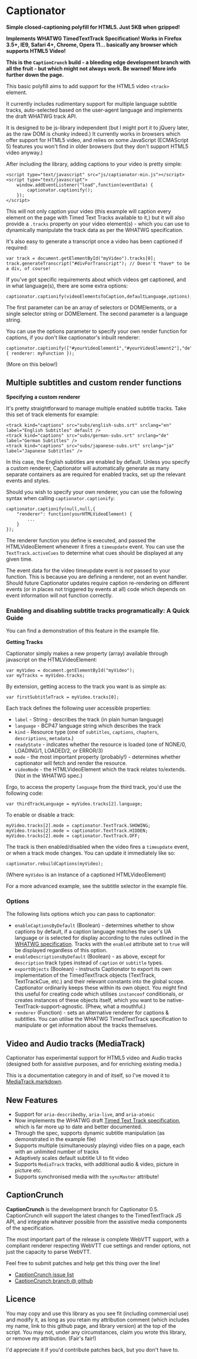 Captionator
===========

**Simple closed-captioning polyfill for HTML5. Just 5KB when gzipped!**

**Implements WHATWG TimedTextTrack Specification! Works in Firefox 3.5+, IE9, Safari 4+, Chrome, Opera 11... basically any browser which supports HTML5 Video!**

**This is the `CaptionCrunch` build - a bleeding edge development branch with all the fruit - but which might not always work. Be warned! More info further down the page.**

This basic polyfill aims to add support for the HTML5 video `<track>` element.

It currently includes rudimentary support for multiple language subtitle tracks,
auto-selected based on the user-agent language and implements the draft WHATWG
track API.

It is designed to be js-library independent (but I might port it to jQuery later,
as the raw DOM is chunky indeed.) It currently works in browsers which offer support
for HTML5 video, and relies on some JavaScript (ECMAScript 5) features you won't
find in older browsers (but they don't support HTML5 video anyway.)
  
After including the library, adding captions to your video is pretty simple:

	<script type="text/javascript" src="js/captionator-min.js"></script>
	<script type="text/javascript">
		window.addEventListener("load",function(eventData) {
			captionator.captionify();
		});
	</script>

This will not only caption your video (this example will caption every element on 
the page with Timed Text Tracks available to it,) but it will also provide a `.tracks`
property on your video element(s) - which you can use to dynamically manipulate the track
data as per the WHATWG specification.

It's also easy to generate a transcript once a video has been captioned if required:
	
	var track = document.getElementById("myVideo").tracks[0];
	track.generateTranscript("#divForTranscript"); // Doesn't *have* to be a div, of course!

If you've got specific requirements about which videos get captioned, and in what
language(s), there are some extra options:

	captionator.captionify(videoElementsToCaption,defaultLanguage,options);

The first parameter can be an array of selectors or DOMElements, or a single selector
string or DOMElement. The second parameter is a language string.

You can use the options parameter to specify your own render function for captions, if you
don't like captionator's inbuilt renderer:

	captionator.captionify(["#yourVideoElement1","#yourVideoElement2"],"de",{ renderer: myFunction });
	
(More on this below!)

Multiple subtitles and custom render functions
---------------------------------

**Specifying a custom renderer**

It's pretty straightforward to manage multiple enabled subtitle tracks. Take this set of track elements
for example:

	<track kind="captions" src="subs/english-subs.srt" srclang="en" label="English Subtitles" default />
	<track kind="captions" src="subs/german-subs.srt" srclang="de" label="German Subtitles" />
	<track kind="captions" src="subs/japanese-subs.srt" srclang="ja" label="Japanese Subtitles" />

In this case, the English subtitles are enabled by default. Unless you specify a custom renderer,
Captionator will automatically generate as many separate containers as are required for enabled tracks, set up
the relevant events and styles.

Should you wish to specify your own renderer, you can use the following syntax when calling `captionator.captionify`:

	captionator.captionify(null,null,{
		"renderer": function(yourHTMLVideoElement) {
			...
		}
	});

The renderer function you define is executed, and passed the HTMLVideoElement whenever it fires a
`timeupdate` event. You can use the `TextTrack.activeCues` to determine what cues should be displayed at any given time.

The event data for the video timeupdate event is *not* passed to your function. This is because you are defining
a renderer, not an event handler. Should future Captionator updates require caption re-rendering on different events
(or in places not triggered by events at all) code which depends on event information will not function correctly.

### Enabling and disabling subtitle tracks programatically: A Quick Guide ###

You can find a demonstration of this feature in the example file.

**Getting Tracks**

Captionator simply makes a new property (array) available through javascript on the HTMLVideoElement:

	var myVideo = document.getElementById("myVideo");
	var myTracks = myVideo.tracks;
	
By extension, getting access to the track you want is as simple as:

	var firstSubtitleTrack = myVideo.tracks[0];
	
Each track defines the following user accessible properties:

* `label` - String - describes the track (in plain human language)
* `language` - BCP47 language string which describes the track
* `kind` - Resource type (one of `subtitles`, `captions`, `chapters`, `descriptions`, `metadata`.)
* `readyState` - indicates whether the resource is loaded (one of NONE/0, LOADING/1, LOADED/2, or ERROR/3)
* `mode` - the most important property (probably!) - determines whether captionator will fetch and render the resource.
* `videoNode` - the HTMLVideoElement which the track relates to/extends. (Not in the WHATWG spec.)

Ergo, to access the property `language` from the third track, you'd use the following code:

	var thirdTrackLanguage = myVideo.tracks[2].language;
	
To enable or disable a track:

	myVideo.tracks[2].mode = captionator.TextTrack.SHOWING;
	myVideo.tracks[2].mode = captionator.TextTrack.HIDDEN;
	myVideo.tracks[2].mode = captionator.TextTrack.OFF;

The track is then enabled/disabled when the video fires a `timeupdate` event, or when a track mode changes.
You can update it immediately like so:

	captionator.rebuildCaptions(myVideo);

(Where `myVideo` is an instance of a captioned HTMLVideoElement)

For a more advanced example, see the subtitle selector in the example file.

### Options ###

The following lists options which you can pass to captionator:

* `enableCaptionsByDefault` (Boolean) - determines whether to show captions by default, if a caption language matches the user's UA language or is selected for display according to the rules outlined in the [WHATWG specification](http://www.whatwg.org/specs/web-apps/current-work/multipage/video.html). Tracks with the `enabled` attribute set to `true` will be displayed regardless of this option.
* `enableDescriptionsByDefault` (Boolean) - as above, except for `description` track types instead of `caption` or `subtitle` types.
* `exportObjects` (Boolean) - instructs Captionator to export its own implementation of the TimedTextTrack objects (TextTrack, TextTrackCue, etc.) and their relevant constants into the global scope. Captionator ordinarily keeps these within its own object. You might find this useful for creating code which utilises `instanceof` conditionals, or creates instances of these objects itself, which you want to be native-TextTrack-support-agnostic. (Phew, what a mouthful.)
* `renderer` (Function) - sets an alternative renderer for captions & subtitles. You can utilise the WHATWG TimedTextTrack specification to manipulate or get information about the tracks themselves.

Video and Audio tracks (MediaTrack)
-----------------------------------

Captionator has experimental support for HTML5 video and Audio tracks (designed both for assistive purposes, and for enriching existing media.)

This is a documentation category in and of itself, so I've moved it to [MediaTrack.markdown](https://github.com/cgiffard/Captionator/blob/master/MediaTrack.markdown).


New Features
---------------

* Support for `aria-describedby`, `aria-live`, and `aria-atomic`
* Now implements the WHATWG draft [Timed Text Track specification](http://www.whatwg.org/specs/web-apps/current-work/multipage/video.html), which is far more up to date and better documented.
* Through the spec, supports dynamic subtitle manipulation (as demonstrated in the example file)
* Supports multiple (simultaneously playing) video files on a page, each with an unlimited number of tracks
* Adaptively scales default subtitle UI to fit video
* Supports `MediaTrack` tracks, with additional audio & video, picture in picture etc.
* Supports synchronised media with the `syncMaster` attribute!

CaptionCrunch
----------------
**CaptionCrunch** is the development branch for Captionator 0.5. CaptionCrunch will support the latest changes to the TimedTextTrack JS API, and integrate whatever possible from the assistive media components of the specification.

The most important part of the release is complete WebVTT support, with a compliant renderer respecting WebVTT cue settings and render options, not just the capacity to parse WebVTT.

Feel free to submit patches and help get this thing over the line!

* [CaptionCrunch issue list](https://github.com/cgiffard/Captionator/issues?sort=created&direction=desc&state=open&page=1&milestone=2)
* [CaptionCrunch branch @ github](https://github.com/cgiffard/Captionator/tree/captioncrunch)

Licence
----------------

You may copy and use this library as you see fit (including commercial use) and modify it, as long as you retain my attribution comment (which includes my name, link to this github page, and library version) at the top of the script. You may not, under any circumstances, claim you wrote this library, or remove my attribution. (Fair's fair!)

I'd appreciate it if you'd contribute patches back, but you don't have to.